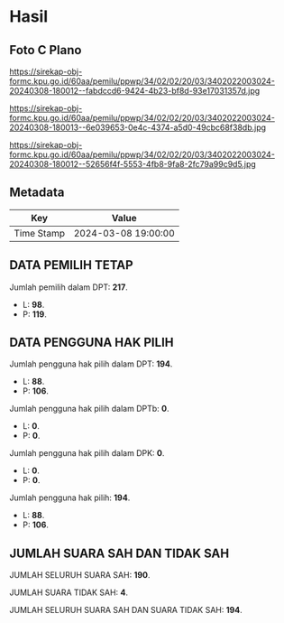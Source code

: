 # Hasil

## Foto C Plano

https://sirekap-obj-formc.kpu.go.id/60aa/pemilu/ppwp/34/02/02/20/03/3402022003024-20240308-180012--fabdccd6-9424-4b23-bf8d-93e17031357d.jpg

https://sirekap-obj-formc.kpu.go.id/60aa/pemilu/ppwp/34/02/02/20/03/3402022003024-20240308-180013--6e039653-0e4c-4374-a5d0-49cbc68f38db.jpg

https://sirekap-obj-formc.kpu.go.id/60aa/pemilu/ppwp/34/02/02/20/03/3402022003024-20240308-180012--52656f4f-5553-4fb8-9fa8-2fc79a99c9d5.jpg


## Metadata

| Key        | Value               |
| ---------- | ------------------- |
| Time Stamp | 2024-03-08 19:00:00 |


## DATA PEMILIH TETAP

Jumlah pemilih dalam DPT: **217**.
 * L: **98**.
 * P: **119**.

## DATA PENGGUNA HAK PILIH

Jumlah pengguna hak pilih dalam DPT: **194**.
 * L: **88**.
 * P: **106**.

Jumlah pengguna hak pilih dalam DPTb: **0**.
 * L: **0**.
 * P: **0**.

Jumlah pengguna hak pilih dalam DPK: **0**.
 * L: **0**.
 * P: **0**.

Jumlah pengguna hak pilih: **194**.
 * L: **88**.
 * P: **106**.

## JUMLAH SUARA SAH DAN TIDAK SAH

JUMLAH SELURUH SUARA SAH: **190**.

JUMLAH SUARA TIDAK SAH: **4**.

JUMLAH SELURUH SUARA SAH DAN SUARA TIDAK SAH: **194**.


